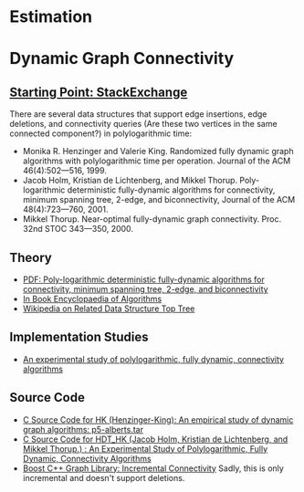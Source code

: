 # Estimation
 
# Dynamic Graph Connectivity

## [Starting Point: StackExchange](http://cstheory.stackexchange.com/questions/2548/is-there-an-online-algorithm-to-keep-track-of-components-in-a-changing-undirecte)

There are several data structures that support edge insertions, edge deletions, and connectivity queries (Are these two vertices in the same connected component?) in polylogarithmic time:
- Monika R. Henzinger and Valerie King. Randomized fully dynamic graph algorithms with polylogarithmic time per operation. Journal of the ACM 46(4):502—516, 1999.
- Jacob Holm, Kristian de Lichtenberg, and Mikkel Thorup. Poly-logarithmic deterministic fully-dynamic algorithms for connectivity, minimum spanning tree, 2-edge, and biconnectivity, Journal of the ACM 48(4):723—760, 2001.
- Mikkel Thorup. Near-optimal fully-dynamic graph connectivity. Proc. 32nd STOC 343—350, 2000.

## Theory
 - [PDF: Poly-logarithmic deterministic fully-dynamic algorithms for connectivity, minimum spanning tree, 2-edge, and biconnectivity](http://csclub.uwaterloo.ca/~gzsong/papers/Poly-logarithmic%20deterministic%20fully-dynamic%20algorithms%20for%20connectivity,%20minimum%20spanning%20tree,%202-edge,%20and%20biconnectivity.pdf)
 - [In Book Encyclopaedia of Algorithms](http://books.google.no/books?id=i3S9_GnHZwYC&pg=PA335&lpg=PA335&dq=Mikkel+Thorup.+Near-optimal+fully-dynamic+graph+connectivity.&source=bl&ots=nDgnq6EqJz&sig=3xX01XR8vUhahmk-EsRAnBin5DA&hl=en&sa=X&ei=LHWpU_7fDIXQ7AazvYCQBA&ved=0CCsQ6AEwAQ#v=onepage&q=Mikkel%20Thorup.%20Near-optimal%20fully-dynamic%20graph%20connectivity.&f=false)
 - [Wikipedia on Related Data Structure Top Tree](http://en.wikipedia.org/wiki/Top_tree)

## Implementation Studies
 - [An experimental study of polylogarithmic, fully dynamic, connectivity algorithms](http://people.csail.mit.edu/karger/Papers/impconn.pdf)

## Source Code
 - [C Source Code for HK (Henzinger-King): An empirical study of dynamic graph algorithms: p5-alberts.tar](http://dl.acm.org/citation.cfm?id=264223)
 - [C Source Code for HDT_HK (Jacob Holm, Kristian de Lichtenberg, and Mikkel Thorup.) : An Experimental Study of Polylogarithmic, Fully Dynamic, Connectivity Algorithms](http://dl.acm.org/citation.cfm?id=945398)
 - [Boost C++ Graph Library: Incremental Connectivity](http://www.boost.org/doc/libs/1_55_0/libs/graph/doc/incremental_components.html) Sadly, this is only incremental and doesn't support deletions.
